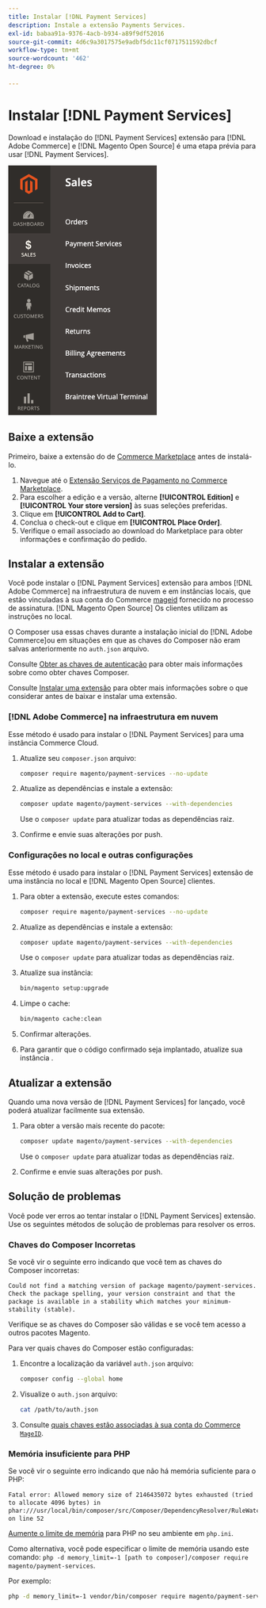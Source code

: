 ```yaml
---
title: Instalar [!DNL Payment Services]
description: Instale a extensão Payments Services.
exl-id: babaa91a-9376-4acb-b934-a89f9df52016
source-git-commit: 4d6c9a3017575e9adbf5dc11cf0717511592dbcf
workflow-type: tm+mt
source-wordcount: '462'
ht-degree: 0%

---
```


# Instalar [!DNL Payment Services]

Download e instalação do [!DNL Payment Services] extensão para [!DNL Adobe Commerce] e [!DNL Magento Open Source] é uma etapa prévia para usar [!DNL Payment Services].

![[!DNL Payment Services] visualização de administração de extensão](assets/admin-view.png)

## Baixe a extensão

Primeiro, baixe a extensão do de [Commerce Marketplace](https://experienceleague.adobe.com/docs/commerce-admin/start/resources/commerce-marketplace.html) antes de instalá-lo.

1. Navegue até o [Extensão Serviços de Pagamento no Commerce Marketplace](https://marketplace.magento.com/magento-payment-services.html).
1. Para escolher a edição e a versão, alterne **[!UICONTROL Edition]** e **[!UICONTROL Your store version]** às suas seleções preferidas.
1. Clique em **[!UICONTROL Add to Cart]**.
1. Conclua o check-out e clique em **[!UICONTROL Place Order]**.
1. Verifique o email associado ao download do Marketplace para obter informações e confirmação do pedido.

## Instalar a extensão

Você pode instalar o [!DNL Payment Services] extensão para ambos [!DNL Adobe Commerce] na infraestrutura de nuvem e em instâncias locais, que estão vinculadas à sua conta do Commerce [mageid](https://devdocs.magento.com/marketplace/sellers/profile-personal.html#field-descriptions) fornecido no processo de assinatura. [!DNL Magento Open Source] Os clientes utilizam as instruções no local.

O Composer usa essas chaves durante a instalação inicial do [!DNL Adobe Commerce]ou em situações em que as chaves do Composer não eram salvas anteriormente no `auth.json` arquivo.

Consulte [Obter as chaves de autenticação](https://devdocs.magento.com/guides/v2.4/install-gde/prereq/connect-auth.html) para obter mais informações sobre como obter chaves Composer.

Consulte [Instalar uma extensão](https://devdocs.magento.com/guides/v2.4/install-gde/install/cli/extensions.html) para obter mais informações sobre o que considerar antes de baixar e instalar uma extensão.

### [!DNL Adobe Commerce] na infraestrutura em nuvem

Esse método é usado para instalar o [!DNL Payment Services] para uma instância Commerce Cloud.

1. Atualize seu `composer.json` arquivo:

   ```bash
   composer require magento/payment-services --no-update
   ```

1. Atualize as dependências e instale a extensão:

   ```bash
   composer update magento/payment-services --with-dependencies
   ```

   Use o `composer update` para atualizar todas as dependências raiz.

1. Confirme e envie suas alterações por push.

### Configurações no local e outras configurações

Esse método é usado para instalar o [!DNL Payment Services] extensão de uma instância no local e [!DNL Magento Open Source] clientes.

1. Para obter a extensão, execute estes comandos:

   ```bash
   composer require magento/payment-services --no-update
   ```

1. Atualize as dependências e instale a extensão:

   ```bash
   composer update magento/payment-services --with-dependencies
   ```

   Use o `composer update` para atualizar todas as dependências raiz.

1. Atualize sua instância:

   ```bash
   bin/magento setup:upgrade
   ```

1. Limpe o cache:

   ```bash
   bin/magento cache:clean
   ```

1. Confirmar alterações.
1. Para garantir que o código confirmado seja implantado, atualize sua instância .

## Atualizar a extensão

Quando uma nova versão de [!DNL Payment Services] for lançado, você poderá atualizar facilmente sua extensão.

1. Para obter a versão mais recente do pacote:

   ```bash
   composer update magento/payment-services --with-dependencies
   ```

   Use o `composer update` para atualizar todas as dependências raiz.

1. Confirme e envie suas alterações por push.

## Solução de problemas

Você pode ver erros ao tentar instalar o [!DNL Payment Services] extensão. Use os seguintes métodos de solução de problemas para resolver os erros.

### Chaves do Composer Incorretas

Se você vir o seguinte erro indicando que você tem as chaves do Composer incorretas:

```terminal
Could not find a matching version of package magento/payment-services. Check the package spelling, your version constraint and that the package is available in a stability which matches your minimum-stability (stable).
```

Verifique se as chaves do Composer são válidas e se você tem acesso a outros pacotes Magento.

Para ver quais chaves do Composer estão configuradas:

1. Encontre a localização da variável `auth.json` arquivo:

   ```bash
   composer config --global home
   ```

1. Visualize o `auth.json` arquivo:

   ```bash
   cat /path/to/auth.json
   ```

1. Consulte [quais chaves estão associadas à sua conta do Commerce `MageID`](https://devdocs.magento.com/guides/v2.4/install-gde/prereq/connect-auth.html).

### Memória insuficiente para PHP

Se você vir o seguinte erro indicando que não há memória suficiente para o PHP:

```terminal
Fatal error: Allowed memory size of 2146435072 bytes exhausted (tried to allocate 4096 bytes) in phar:///usr/local/bin/composer/src/Composer/DependencyResolver/RuleWatchGraph.php on line 52
```

[Aumente o limite de memória](https://devdocs.magento.com/cloud/project/magento-app-php-ini.html#increase-php-memory-limit) para PHP no seu ambiente em `php.ini`.

Como alternativa, você pode especificar o limite de memória usando este comando: `php -d memory_limit=-1 [path to composer]/composer require magento/payment-services`.

Por exemplo:

```bash
php -d memory_limit=-1 vendor/bin/composer require magento/payment-services
```
